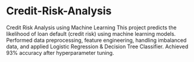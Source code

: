 # Credit-Risk-Analysis
Credit Risk Analysis using Machine Learning This project predicts the likelihood of loan default (credit risk) using machine learning models. Performed data preprocessing, feature engineering, handling imbalanced data, and applied Logistic Regression &amp; Decision Tree Classifier. Achieved 93% accuracy after hyperparameter tuning.
